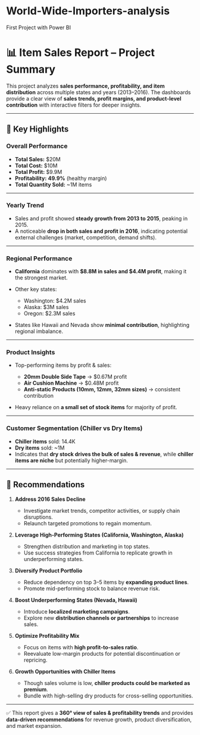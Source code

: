 # World-Wide-Importers-analysis
First Project with Power BI

# 📊 Item Sales Report – Project Summary

This project analyzes **sales performance, profitability, and item distribution** across multiple states and years (2013–2016). The dashboards provide a clear view of **sales trends, profit margins, and product-level contribution** with interactive filters for deeper insights.

---

## 🔹 Key Highlights

### **Overall Performance**

* **Total Sales:** \$20M
* **Total Cost:** \$10M
* **Total Profit:** \$9.9M
* **Profitability:** **49.9%** (healthy margin)
* **Total Quantity Sold:** \~1M items

---

### **Yearly Trend**

* Sales and profit showed **steady growth from 2013 to 2015**, peaking in 2015.
* A noticeable **drop in both sales and profit in 2016**, indicating potential external challenges (market, competition, demand shifts).

---

### **Regional Performance**

* **California** dominates with **\$8.8M in sales and \$4.4M profit**, making it the strongest market.
* Other key states:

  * Washington: \$4.2M sales
  * Alaska: \$3M sales
  * Oregon: \$2.3M sales
* States like Hawaii and Nevada show **minimal contribution**, highlighting regional imbalance.

---

### **Product Insights**

* Top-performing items by profit & sales:

  * **20mm Double Side Tape** → \$0.67M profit
  * **Air Cushion Machine** → \$0.48M profit
  * **Anti-static Products (10mm, 12mm, 32mm sizes)** → consistent contribution
* Heavy reliance on **a small set of stock items** for majority of profit.

---

### **Customer Segmentation (Chiller vs Dry Items)**

* **Chiller items** sold: 14.4K
* **Dry items** sold: \~1M
* Indicates that **dry stock drives the bulk of sales & revenue**, while **chiller items are niche** but potentially higher-margin.

---

## 🔹 Recommendations

1. **Address 2016 Sales Decline**

   * Investigate market trends, competitor activities, or supply chain disruptions.
   * Relaunch targeted promotions to regain momentum.

2. **Leverage High-Performing States (California, Washington, Alaska)**

   * Strengthen distribution and marketing in top states.
   * Use success strategies from California to replicate growth in underperforming states.

3. **Diversify Product Portfolio**

   * Reduce dependency on top 3–5 items by **expanding product lines**.
   * Promote mid-performing stock to balance revenue risk.

4. **Boost Underperforming States (Nevada, Hawaii)**

   * Introduce **localized marketing campaigns**.
   * Explore new **distribution channels or partnerships** to increase sales.

5. **Optimize Profitability Mix**

   * Focus on items with **high profit-to-sales ratio**.
   * Reevaluate low-margin products for potential discontinuation or repricing.

6. **Growth Opportunities with Chiller Items**

   * Though sales volume is low, **chiller products could be marketed as premium**.
   * Bundle with high-selling dry products for cross-selling opportunities.

---

✅ This report gives a **360° view of sales & profitability trends** and provides **data-driven recommendations** for revenue growth, product diversification, and market expansion.


